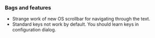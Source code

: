 ### Bags and features ###

  * Strange work of new OS scrollbar for navigating through the text.
  * Standard keys not work by default. You should learn keys in configuration dialog.